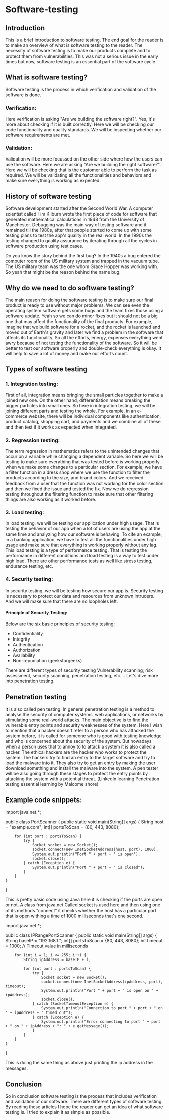 # Software-testing

## Introduction
 This is a brief introduction to software testing. The end goal for the reader is to make an overview of what is software testing to the reader. The necessity of software testing is to make our products complete and to protect them from vulnerabilities. This was not a serious issue in the early times but now, software testing is an essential part of the software cycle.  

## What is software testing?

Software testing is the process in which verification and validation of the software is done.
### Verification:
Here verification is asking "Are we building the software right?". Yes, it's more about checking if it is built correctly. Here we will be checking our code functionality and quality standards. We will be inspecting whether our software requirements are met.
### Validation:
Validation will be more focussed on the other side where how the users can use the software. Here we are asking "Are we building the right software?". Here we will be checking that is the customer able to perform the task as required. We will be validating all the functionalities and behaviors and make sure everything is working as expected.

## History of software testing

Software development started after the Second World War. A computer scientist called Tim Kilburn wrote the first piece of code for software that generated mathematical calculations in 1948 from the University of Manchester. Debugging was the main way of testing software and it remained till the 1980s, after that people started to come up with some testing plans to test the app's quality in the real world. In the 1990s the testing changed to quality assurance by iterating through all the cycles in software production using test cases. 

Do you know the story behind the first bug? In the 1940s a bug entered the computer room of the US military system and trapped in the vacuum tube. The US military team was the one whom Grace Hopper was working with. So yeah that might be the reason behind the name bug.

## Why do we need to do software testing?

The main reason for doing the software testing is to make sure our final product is ready to use without major problems. We can see even the operating system software gets some bugs and the team fixes those using a software update. Yeah so we can do minor fixes but it should not be a big one that may affect the functionality of the final products. For example, imagine that we build software for a rocket, and the rocket is launched and moved out of Earth's gravity and later we find a problem in the software that affects its functionality. So all the efforts, energy, expenses everything went awry because of not testing the functionality of the software. So it will be better to test our software properly and double-check everything is okay. It will help to save a lot of money and make our efforts count.

## Types of software testing

### 1. Integration testing:

First of all, integration means bringing the small particles together to make a joined new one. On the other hand, differentiation means breaking the bigger particles into small ones. So here in integration testing, we will be joining different parts and testing the whole. For example, in an e-commerce website, there will be individual components like authentication, product catalog, shopping cart, and payments and we combine all of these and then test if it works as expected when integrated.

### 2. Regression testing:

The term regression in mathematics refers to the unintended changes that occur on a variable while changing a dependent variable. So here we will be testing to make sure everything that was tested before is working properly when we make some changes to a particular section. For example, we have a filter function in a dress shop where we use the function to filter the products according to the size, and brand colors. And we received feedback from a user that the function was not working for the color section and then we fixed the issue and tested the fix. Now we do regression testing throughout the filtering function to make sure that other filtering things are also working as it worked before. 
### 3. Load testing:
In load testing, we will be testing our application under high usage. That is testing the behavior of our app when a lot of users are using the app at the same time and analyzing how our software is behaving. To cite an example, in a banking application, we have to test all the functionalities under high usage and make sure that everything is working properly without any lag. This load testing is a type of performance testing. That is testing the performance in different conditions and load testing is a way to test under high load. There are other performance tests as well like stress testing, endurance testing, etc.

### 4. Security testing: 
In security testing, we will be testing how secure our app is. Security testing is necessary to protect our data and resources from unknown intruders. And we will make sure that there are no loopholes left. 
#### Principle of Security Testing:
Below are the six basic principles of security testing:

* Confidentiality
* Integrity
* Authentication
* Authorization
* Availability
* Non-repudiation 
(geeksforgeeks)

There are different types of security testing Vulnerability scanning, risk assessment, security scanning, penetration testing, etc.... Let's dive more into penetration testing. 

## Penetration testing 

It is also called pen testing. In general penetration testing is a method to analyse the security of computer systems, web applications, or networks by stimulating some real-world attacks. The main objective is to find the vulnerable entry points and security weaknesses of the system. Here I wish to mention that a hacker doesn't refer to a person who has attacked the system before, it is called for someone who is good with testing knowledge and who is concerned about the security of the system. But nowadays when a person uses that to annoy to to attack a system it is also called a hacker. The ethical hackers are the hacker who works to protect the system. The hackers try to find an entry to the target software and try to load the malware into it. They also try to get an entry by making the user download something and install the malware into the system. A pen tester will be also going through these stages to protect the entry points by attacking the system with a potential threat. (LinkedIn learning Penetration testing essential learning by Malcome shore)


## Example code snippets:
import java.net.*;

public class PortScanner {
    public static void main(String[] args) {
        String host = "example.com";
        int[] portsToScan = {80, 443, 8080};

        for (int port : portsToScan) {
            try {
                Socket socket = new Socket();
                socket.connect(new InetSocketAddress(host, port), 1000);
                System.out.println("Port " + port + " is open");
                socket.close();
            } catch (Exception e) {
                System.out.println("Port " + port + " is closed");
            }
        }
    }
}

This is pretty basic code using Java here it is checking if the ports are open or not. A class from java.net Called socket is used here and then using one of its methods "connect" it checks whether the host has a particular port that is open withing a time of 1000 milliseconds that's one second.


import java.net.*;

public class IPRangePortScanner {
    public static void main(String[] args) {
        String baseIP = "192.168.1.";
        int[] portsToScan = {80, 443, 8080};
        int timeout = 1000; // Timeout value in milliseconds

        for (int i = 1; i <= 255; i++) {
            String ipAddress = baseIP + i;

            for (int port : portsToScan) {
                try {
                    Socket socket = new Socket();
                    socket.connect(new InetSocketAddress(ipAddress, port), timeout);
                    System.out.println("Port " + port + " is open on " + ipAddress);
                    socket.close();
                } catch (SocketTimeoutException e) {
                    System.out.println("Connection to port " + port + " on " + ipAddress + " timed out");
                } catch (Exception e) {
                    System.out.println("Error connecting to port " + port + " on " + ipAddress + ": " + e.getMessage());
                }
            }
        }
    }
}

This is doing the same thing as above just printing the ip address in the messages.

## Conclusion 
So in conclusion software testing is the process that includes verification and validation of our software. There are different types of software testing. By reading these articles I hope the reader can get an idea of what software testing is. I tried to explain it as simple as possible. 
